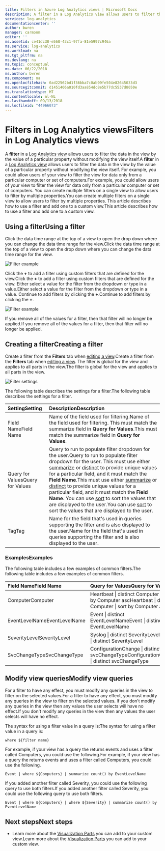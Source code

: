 ```yaml
---
title: Filters in Azure Log Analytics views | Microsoft Docs
description: A filter in a Log Analytics view allows users to filter the data in the view by the value of a particular property without modifying the view itself.  This article describes how to use a filter and add one to a custom view.
services: log-analytics
documentationcenter: ''
author: bwren
manager: carmonm
editor: ''
ms.assetid: ce41dc30-e568-43c1-97fa-81e5997c946a
ms.service: log-analytics
ms.workload: na
ms.tgt_pltfrm: na
ms.devlang: na
ms.topic: conceptual
ms.date: 06/22/2018
ms.author: bwren
ms.component: na
ms.openlocfilehash: 0ad22562bd1f36bba7c0ab99fe504e82645033d3
ms.sourcegitcommit: d1451406a010fd3aa854dc8e5b77dc5537d8050e
ms.translationtype: MT
ms.contentlocale: nl-NL
ms.lasthandoff: 09/13/2018
ms.locfileid: "44966073"
---
```

# <a name="filters-in-log-analytics-views"></a><span data-ttu-id="6a396-104">Filters in Log Analytics views</span><span class="sxs-lookup"><span data-stu-id="6a396-104">Filters in Log Analytics views</span></span>
<span data-ttu-id="6a396-105">A **filter** in a [Log Analytics view](log-analytics-view-designer.md) allows users to filter the data in the view by the value of a particular property without modifying the view itself.</span><span class="sxs-lookup"><span data-stu-id="6a396-105">A **filter** in a [Log Analytics view](log-analytics-view-designer.md) allows users to filter the data in the view by the value of a particular property without modifying the view itself.</span></span>  <span data-ttu-id="6a396-106">For example, you could allow users of your view to filter the view for data only from a particular computer or set of computers.</span><span class="sxs-lookup"><span data-stu-id="6a396-106">For example, you could allow users of your view to filter the view for data only from a particular computer or set of computers.</span></span>  <span data-ttu-id="6a396-107">You can create multiple filters on a single view to allow users to filter by multiple properties.</span><span class="sxs-lookup"><span data-stu-id="6a396-107">You can create multiple filters on a single view to allow users to filter by multiple properties.</span></span>  <span data-ttu-id="6a396-108">This article describes how to use a filter and add one to a custom view.</span><span class="sxs-lookup"><span data-stu-id="6a396-108">This article describes how to use a filter and add one to a custom view.</span></span>

## <a name="using-a-filter"></a><span data-ttu-id="6a396-109">Using a filter</span><span class="sxs-lookup"><span data-stu-id="6a396-109">Using a filter</span></span>
<span data-ttu-id="6a396-110">Click the data time range at the top of a view to open the drop down where you can change the data time range for the view.</span><span class="sxs-lookup"><span data-stu-id="6a396-110">Click the data time range at the top of a view to open the drop down where you can change the data time range for the view.</span></span>

![Filter example](media/log-analytics-view-designer/filters-example-time.png)

<span data-ttu-id="6a396-112">Click the **+** to add a filter using custom filters that are defined for the view.</span><span class="sxs-lookup"><span data-stu-id="6a396-112">Click the **+** to add a filter using custom filters that are defined for the view.</span></span> <span data-ttu-id="6a396-113">Either select a value for the filter from the dropdown or type in a value.</span><span class="sxs-lookup"><span data-stu-id="6a396-113">Either select a value for the filter from the dropdown or type in a value.</span></span> <span data-ttu-id="6a396-114">Continue to add filters by clicking the **+**.</span><span class="sxs-lookup"><span data-stu-id="6a396-114">Continue to add filters by clicking the **+**.</span></span> 


![Filter example](media/log-analytics-view-designer/filters-example-custom.png)

<span data-ttu-id="6a396-116">If you remove all of the values for a filter, then that filter will no longer be applied.</span><span class="sxs-lookup"><span data-stu-id="6a396-116">If you remove all of the values for a filter, then that filter will no longer be applied.</span></span>


## <a name="creating-a-filter"></a><span data-ttu-id="6a396-117">Creating a filter</span><span class="sxs-lookup"><span data-stu-id="6a396-117">Creating a filter</span></span>

<span data-ttu-id="6a396-118">Create a filter from the **Filters** tab when [editing a view](log-analytics-view-designer.md).</span><span class="sxs-lookup"><span data-stu-id="6a396-118">Create a filter from the **Filters** tab when [editing a view](log-analytics-view-designer.md).</span></span>  <span data-ttu-id="6a396-119">The filter is global for the view and applies to all parts in the view.</span><span class="sxs-lookup"><span data-stu-id="6a396-119">The filter is global for the view and applies to all parts in the view.</span></span>  

![Filter settings](media/log-analytics-view-designer/filters-settings.png)

<span data-ttu-id="6a396-121">The following table describes the settings for a filter.</span><span class="sxs-lookup"><span data-stu-id="6a396-121">The following table describes the settings for a filter.</span></span>

| <span data-ttu-id="6a396-122">Setting</span><span class="sxs-lookup"><span data-stu-id="6a396-122">Setting</span></span> | <span data-ttu-id="6a396-123">Description</span><span class="sxs-lookup"><span data-stu-id="6a396-123">Description</span></span> |
|:---|:---|
| <span data-ttu-id="6a396-124">Field Name</span><span class="sxs-lookup"><span data-stu-id="6a396-124">Field Name</span></span> | <span data-ttu-id="6a396-125">Name of the field used for filtering.</span><span class="sxs-lookup"><span data-stu-id="6a396-125">Name of the field used for filtering.</span></span>  <span data-ttu-id="6a396-126">This must match the summarize field in **Query for Values**.</span><span class="sxs-lookup"><span data-stu-id="6a396-126">This must match the summarize field in **Query for Values**.</span></span> |
| <span data-ttu-id="6a396-127">Query for Values</span><span class="sxs-lookup"><span data-stu-id="6a396-127">Query for Values</span></span> | <span data-ttu-id="6a396-128">Query to run to populate filter dropdown for the user.</span><span class="sxs-lookup"><span data-stu-id="6a396-128">Query to run to populate filter dropdown for the user.</span></span>  <span data-ttu-id="6a396-129">This must use either [summarize](https://docs.loganalytics.io/docs/Language-Reference/Tabular-operators/summarize-operator) or [distinct](https://docs.loganalytics.io/docs/Language-Reference/Tabular-operators/distinct-operator) to provide unique values for a particular field, and it must match the **Field Name**.</span><span class="sxs-lookup"><span data-stu-id="6a396-129">This must use either [summarize](https://docs.loganalytics.io/docs/Language-Reference/Tabular-operators/summarize-operator) or [distinct](https://docs.loganalytics.io/docs/Language-Reference/Tabular-operators/distinct-operator) to provide unique values for a particular field, and it must match the **Field Name**.</span></span>  <span data-ttu-id="6a396-130">You can use [sort](https://docs.loganalytics.io/docs/Language-Reference/Tabular-operators/sort-operator) to sort the values that are displayed to the user.</span><span class="sxs-lookup"><span data-stu-id="6a396-130">You can use [sort](https://docs.loganalytics.io/docs/Language-Reference/Tabular-operators/sort-operator) to sort the values that are displayed to the user.</span></span> |
| <span data-ttu-id="6a396-131">Tag</span><span class="sxs-lookup"><span data-stu-id="6a396-131">Tag</span></span> | <span data-ttu-id="6a396-132">Name for the field that's used in queries supporting the filter and is also displayed to the user.</span><span class="sxs-lookup"><span data-stu-id="6a396-132">Name for the field that's used in queries supporting the filter and is also displayed to the user.</span></span> |

### <a name="examples"></a><span data-ttu-id="6a396-133">Examples</span><span class="sxs-lookup"><span data-stu-id="6a396-133">Examples</span></span>

<span data-ttu-id="6a396-134">The following table includes a few examples of common filters.</span><span class="sxs-lookup"><span data-stu-id="6a396-134">The following table includes a few examples of common filters.</span></span>  

| <span data-ttu-id="6a396-135">Field Name</span><span class="sxs-lookup"><span data-stu-id="6a396-135">Field Name</span></span> | <span data-ttu-id="6a396-136">Query for Values</span><span class="sxs-lookup"><span data-stu-id="6a396-136">Query for Values</span></span> | <span data-ttu-id="6a396-137">Tag</span><span class="sxs-lookup"><span data-stu-id="6a396-137">Tag</span></span> |
|:--|:--|:--|
| <span data-ttu-id="6a396-138">Computer</span><span class="sxs-lookup"><span data-stu-id="6a396-138">Computer</span></span>   | <span data-ttu-id="6a396-139">Heartbeat &#124; distinct Computer &#124; sort by Computer asc</span><span class="sxs-lookup"><span data-stu-id="6a396-139">Heartbeat &#124; distinct Computer &#124; sort by Computer asc</span></span> | <span data-ttu-id="6a396-140">Computers</span><span class="sxs-lookup"><span data-stu-id="6a396-140">Computers</span></span> |
| <span data-ttu-id="6a396-141">EventLevelName</span><span class="sxs-lookup"><span data-stu-id="6a396-141">EventLevelName</span></span> | <span data-ttu-id="6a396-142">Event &#124; distinct EventLevelName</span><span class="sxs-lookup"><span data-stu-id="6a396-142">Event &#124; distinct EventLevelName</span></span> | <span data-ttu-id="6a396-143">Severity</span><span class="sxs-lookup"><span data-stu-id="6a396-143">Severity</span></span> |
| <span data-ttu-id="6a396-144">SeverityLevel</span><span class="sxs-lookup"><span data-stu-id="6a396-144">SeverityLevel</span></span> | <span data-ttu-id="6a396-145">Syslog &#124; distinct SeverityLevel</span><span class="sxs-lookup"><span data-stu-id="6a396-145">Syslog &#124; distinct SeverityLevel</span></span> | <span data-ttu-id="6a396-146">Severity</span><span class="sxs-lookup"><span data-stu-id="6a396-146">Severity</span></span> |
| <span data-ttu-id="6a396-147">SvcChangeType</span><span class="sxs-lookup"><span data-stu-id="6a396-147">SvcChangeType</span></span> | <span data-ttu-id="6a396-148">ConfigurationChange &#124; distinct svcChangeType</span><span class="sxs-lookup"><span data-stu-id="6a396-148">ConfigurationChange &#124; distinct svcChangeType</span></span> | <span data-ttu-id="6a396-149">ChangeType</span><span class="sxs-lookup"><span data-stu-id="6a396-149">ChangeType</span></span> |


## <a name="modify-view-queries"></a><span data-ttu-id="6a396-150">Modify view queries</span><span class="sxs-lookup"><span data-stu-id="6a396-150">Modify view queries</span></span>

<span data-ttu-id="6a396-151">For a filter to have any effect, you must modify any queries in the view to filter on the selected values.</span><span class="sxs-lookup"><span data-stu-id="6a396-151">For a filter to have any effect, you must modify any queries in the view to filter on the selected values.</span></span>  <span data-ttu-id="6a396-152">If you don't modify any queries in the view then any values the user selects will have no effect.</span><span class="sxs-lookup"><span data-stu-id="6a396-152">If you don't modify any queries in the view then any values the user selects will have no effect.</span></span>

<span data-ttu-id="6a396-153">The syntax for using a filter value in a query is:</span><span class="sxs-lookup"><span data-stu-id="6a396-153">The syntax for using a filter value in a query is:</span></span> 

    where ${filter name}  

<span data-ttu-id="6a396-154">For example, if your view has a query the returns events and uses a filter called Computers, you could use the following.</span><span class="sxs-lookup"><span data-stu-id="6a396-154">For example, if your view has a query the returns events and uses a filter called Computers, you could use the following.</span></span>

    Event | where ${Computers} | summarize count() by EventLevelName

<span data-ttu-id="6a396-155">If you added another filter called Severity, you could use the following query to use both filters.</span><span class="sxs-lookup"><span data-stu-id="6a396-155">If you added another filter called Severity, you could use the following query to use both filters.</span></span>

    Event | where ${Computers} | where ${Severity} | summarize count() by EventLevelName

## <a name="next-steps"></a><span data-ttu-id="6a396-156">Next steps</span><span class="sxs-lookup"><span data-stu-id="6a396-156">Next steps</span></span>
* <span data-ttu-id="6a396-157">Learn more about the [Visualization Parts](log-analytics-view-designer-parts.md) you can add to your custom view.</span><span class="sxs-lookup"><span data-stu-id="6a396-157">Learn more about the [Visualization Parts](log-analytics-view-designer-parts.md) you can add to your custom view.</span></span>